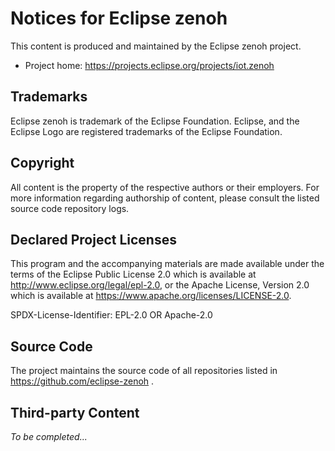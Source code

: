 # Notices for Eclipse zenoh

This content is produced and maintained by the Eclipse zenoh project.

 * Project home: https://projects.eclipse.org/projects/iot.zenoh

## Trademarks

Eclipse zenoh is trademark of the Eclipse Foundation. 
Eclipse, and the Eclipse Logo are registered trademarks of the Eclipse Foundation.

## Copyright

All content is the property of the respective authors or their employers.
For more information regarding authorship of content, please consult the
listed source code repository logs.

## Declared Project Licenses

This program and the accompanying materials are made available under the
terms of the Eclipse Public License 2.0 which is available at
http://www.eclipse.org/legal/epl-2.0, or the Apache License, Version 2.0
which is available at https://www.apache.org/licenses/LICENSE-2.0.

SPDX-License-Identifier: EPL-2.0 OR Apache-2.0

## Source Code

The project maintains the source code of all repositories listed in https://github.com/eclipse-zenoh .

## Third-party Content

 *To be completed...*

